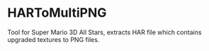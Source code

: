 # HARToMultiPNG
Tool for Super Mario 3D All Stars, extracts HAR file which contains upgraded textures to PNG files.

